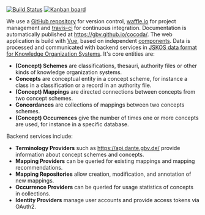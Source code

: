 [![Build Status](https://travis-ci.org/gbv/cocoda.svg?branch=dev)](https://travis-ci.org/gbv/cocoda)
[![Kanban board](https://badge.waffle.io/gbv/cocoda.svg?columns=Backlog,Ready,In%20Progress)](https://waffle.io/gbv/cocoda)

We use a [GitHub repository](https://github.com/gbv/cocoda) for version control, [waffle.io](https://waffle.io/gbv/cocoda) for project management and [travis-ci](https://travis-ci.org/gbv/cocoda) for continuous integration. Documentation is automatically published at <https://gbv.github.io/cocoda/>. The web application is build with [Vue](https://vuejs.org/), based on independent [components](#components). Data is processed and communicated with backend services in [JSKOS data format for Knowledge Organization Systems](https://gbv.github.io/jskos/). It's core entities are:

* **(Concept) Schemes** are classifications, thesauri, authority files or other kinds of knowledge organization systems.
* **Concepts** are conceptual entity in a concept scheme, for instance a class in a classification or a record in an authority file.
* **(Concept) Mappings** are directed connections between concepts from two concept schemes.
* **Concordances** are collections of mappings between two concepts schemes.
* **(Concept) Occurrences** give the number of times one or more concepts are used, for instance in a specific database.

Backend services include:

* **Terminology Providers** such as <https://api.dante.gbv.de/> provide
  information about concept schemes and concepts.
* **Mapping Providers** can be queried for existing mappings and mapping recommendations.
* **Mapping Repositories** allow creation, modification, and annotation of new mappings.
* **Occurrence Providers** can be queried for usage statistics of concepts in collections.
* **Identity Providers** manage user accounts and provide access tokens via OAuth2.
